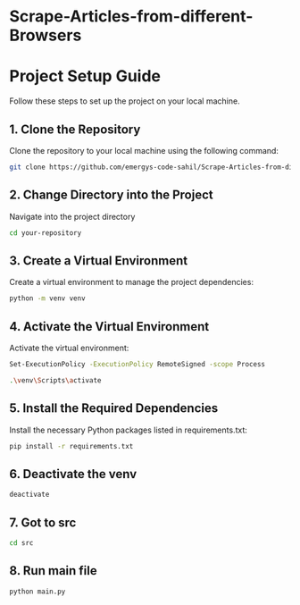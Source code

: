 # Scrape-Articles-from-different-Browsers

# Project Setup Guide

Follow these steps to set up the project on your local machine.

## 1. Clone the Repository
Clone the repository to your local machine using the following command:

```bash
git clone https://github.com/emergys-code-sahil/Scrape-Articles-from-different-Browsers
```

## 2. Change Directory into the Project
Navigate into the project directory

```bash
cd your-repository
```

## 3. Create a Virtual Environment
Create a virtual environment to manage the project dependencies:

```bash
python -m venv venv
```

## 4. Activate the Virtual Environment
Activate the virtual environment:

```bash
Set-ExecutionPolicy -ExecutionPolicy RemoteSigned -scope Process
```

```bash
.\venv\Scripts\activate
```

## 5. Install the Required Dependencies
Install the necessary Python packages listed in requirements.txt:

```bash
pip install -r requirements.txt
```

## 6. Deactivate the venv

``` bash
deactivate
```

## 7. Got to src

```bash
cd src
```

## 8. Run main file

```bash
python main.py
```


